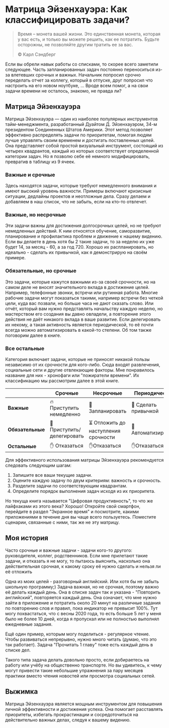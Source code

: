 # Матрица Эйзенхауэра: Как классифицировать задачи?

> Время – монета вашей жизни. Это единственная монета, которая у вас есть, и только вы можете решить, как ее потратить. Будьте осторожны, не позволяйте другим тратить ее за вас.
>
> ©️ Карл Сэндберг

Если вы обрели навык работы со списками, то скорее всего заметили следующее. Часть запланированных задач постоянно переноситься из-за влетевших срочных и важных. Начальник попросил срочно переделать отчет за коллегу, который в отпуске, друг попросил что настроить на его новом ноутбуке, ... Вроде всем помог, а на свои задачи времени не осталось, знакомо, не правда ли?

## Матрица Эйзенхауэра

Матрица Эйзенхауэра — один из наиболее популярных инструментов тайм-менеджмента, разработанный Дуайтом Д. Эйзенхауэром, 34-м президентом Соединенных Штатов Америки. Этот метод позволяет эффективно распределять задачи по приоритетам, помогая людям лучше управлять своим временем и достигать поставленных целей. Она представляет собой простой визуальный инструмент, состоящий из четырех квадрантов, каждый из которых соответствует определенной категории задач. Но я позволю себе её немного модифицировать, превратив в таблицу из 9 ячеек.

### Важные и срочные  

Здесь находятся задачи, которые требуют немедленного внимания и имеют высокий уровень важности. Примеры включают кризисные ситуации, дедлайны проектов и неотложные дела. Сразу делаем и добавляем в наш список, что не забыть, если на кто-то отвлечет.

### Важные, но несрочные  

Эти задачи важны для достижения долгосрочных целей, но не требуют немедленных действий. К ним относятся обучение, саморазвитие, планирование и профилактика проблем и движение к нашему видению. Если вы делаете в день хотя бы 2 такие задачи, то за неделю их уже будет 14, за месяц - 60, а за год 720. Хорошо их распланировать, но идеально - сделать их привычкой, как я демонстрирую на своём примере.

### Обязательные, но срочные  

Это задачи, которые кажутся важными из-за своей срочности, но на самом деле не вносят значительного вклада в достижение целей. Например, телефонные звонки, встречи или рутинная работа. Многие рабочие задачи могут показаться такими, например встречи без четкой цели, куда вас позвали, но больше часа не дают сказать слово. Или отчёт, который вам нужно представлять начальству каждую неделю, но мастерством его создания вы давно овладели, а повторение этого действия не даёт никакого вклада в ваше развитие. Если делегировать их некому, а такая активность является периодической, то её почти всегда можно автоматизировать в какой-то степени. Об том также поговорим далее в книге.

### Все остальные

Категория включает задачи, которые не приносят никакой пользы независимо от их срочности для кого-либо. Сюда входят развлечения, социальные сети и другие отвлекающие факторы. Мне понравилось название для них - хронофаги или "пожиратели времени". Их классификацию мы рассмотрим далее в этой книге.

|                  | **Срочные**                | **Несрочные**                       | **Периодические**    |
|------------------|----------------------------|-------------------------------------|----------------------|
| **Важные**       | 🔥 Приступить немедленно   | 📆 Запланировать                    | 💪 Сделать привычкой |
| **Обязательные** | 🤝 Приступить/делегировать | ⏳ Отложить до наступления срочности | 🤖 Автоматизировать  |
| **Остальные**    | ✋ Отказаться               | ✋Отказаться                         | ✋Отказаться          |

Для эффективного использования матрицы Эйзенхауэра рекомендуется следовать следующим шагам:

1. Запишите все ваши текущие задачи.
2. Оцените каждую задачу по двум критериям: важность и срочность.
3. Разделите задачи по соответствующим квадрантам.
4. Определите порядок выполнения задач исходя из их приоритета.

Но текуща книга называется "Цифровая продуктивность", то что же лайфхаками из этого века? Хорошо! Откройте свой смартфон, перейдите в раздел "Экранное время" и посмотрите, какими приложениями в течение дня вы чаще всего пользуетесь. Поместите сценарии, связанные с ними, так же не эту матрицу.

## Моя история

Часто срочные и важные задачи - задачи кого-то другого: руководителя, коллег, родственников. Если мне прилетают такие задачи, и отказать я не могу, то пытаюсь выяснить, насколько она действительная срочная, к какому сроку её нужно сделать и нельзя ли её отложить

Одна из моих целей - разговорный английский. Или хотя бы не забыть школьную программу;) Задача важная, но не срочная, поэтому важно её делать каждый день. Она в списке задач так и указана - "Повторить английский", повторяется каждый день. Она означает, что мне нужно зайти в приложение и потратить около 20 минут на различные задания по повторению слов и правил, пока индикатор не превысит 100%. Тут могу похвастаться, что с весны 2020 года, то есть больше 5 лет у меня было не более 10 дней, когда я пропускал или не полностью выполнял ежедневные задания.

Ещё один пример, которым могу поделиться - регулярное чтение. Чтобы развиваться непрерывно, нужно много читать (думаю, что это так работает). Задача "Прочитать 1 главу" тоже есть каждый день в списке дел.

Такого типа задача делать довольно просто, если добираетесь на работу или учёбу на общественно транспорте. Но вы удивитесь, к чему могут привести такие небольшие упражнения за пару месяцев практики вместо чтения новостей или просмотра социальных сетей.

## Выжимка

Матрица Эйзенхауэра является мощным инструментом для повышения личной эффективности и достижения успеха. Она помогает расставлять приоритеты, избегать прокрастинации и сосредоточиться на действительно важных делах, следуя к вашему видению.
